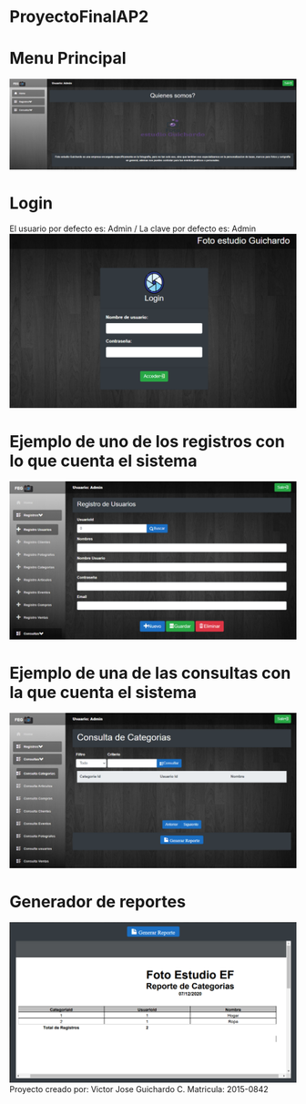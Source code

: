# ProyectoFinalAP2
# Menu Principal
![](Imagenes/MenuPrincipal.PNG)
# Login
El usuario por defecto es: Admin / La clave por defecto es: Admin
![](Imagenes/Login.PNG)
# Ejemplo de uno de los registros con lo que cuenta el sistema
![](Imagenes/Registro.PNG)
# Ejemplo de una de las consultas con la que cuenta el sistema
![](Imagenes/Consulta.PNG)
# Generador de reportes
![](Imagenes/Reporte.PNG)
Proyecto creado por: Victor Jose Guichardo C. Matricula: 2015-0842
